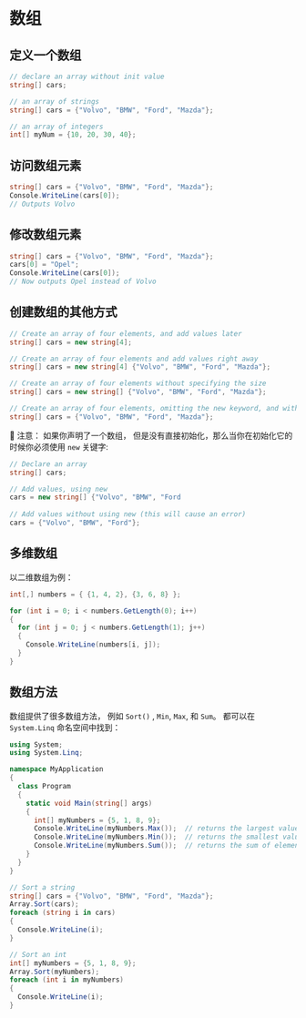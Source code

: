 # 数组

## 定义一个数组

```c#
// declare an array without init value
string[] cars;
```

```c#
// an array of strings
string[] cars = {"Volvo", "BMW", "Ford", "Mazda"};
```

```c#
// an array of integers
int[] myNum = {10, 20, 30, 40};
```





## 访问数组元素

```c#
string[] cars = {"Volvo", "BMW", "Ford", "Mazda"};
Console.WriteLine(cars[0]);
// Outputs Volvo
```



## 修改数组元素

```c#
string[] cars = {"Volvo", "BMW", "Ford", "Mazda"};
cars[0] = "Opel";
Console.WriteLine(cars[0]);
// Now outputs Opel instead of Volvo
```





## 创建数组的其他方式

```c#
// Create an array of four elements, and add values later
string[] cars = new string[4];

// Create an array of four elements and add values right away 
string[] cars = new string[4] {"Volvo", "BMW", "Ford", "Mazda"};

// Create an array of four elements without specifying the size 
string[] cars = new string[] {"Volvo", "BMW", "Ford", "Mazda"};

// Create an array of four elements, omitting the new keyword, and without specifying the size
string[] cars = {"Volvo", "BMW", "Ford", "Mazda"};
```



:notebook: 注意： 如果你声明了一个数组， 但是没有直接初始化，那么当你在初始化它的时候你必须使用 `new` 关键字:

```c#
// Declare an array
string[] cars;

// Add values, using new
cars = new string[] {"Volvo", "BMW", "Ford
    
// Add values without using new (this will cause an error)
cars = {"Volvo", "BMW", "Ford"};
```





## 多维数组

以二维数组为例：

```c#
int[,] numbers = { {1, 4, 2}, {3, 6, 8} };

for (int i = 0; i < numbers.GetLength(0); i++) 
{ 
  for (int j = 0; j < numbers.GetLength(1); j++) 
  { 
    Console.WriteLine(numbers[i, j]); 
  } 
}  
```





## 数组方法

数组提供了很多数组方法， 例如 `Sort()` , `Min`, `Max`, 和 `Sum`。 都可以在 `System.Linq` 命名空间中找到：

```c#
using System;
using System.Linq;

namespace MyApplication
{
  class Program
  {
    static void Main(string[] args)
    {
      int[] myNumbers = {5, 1, 8, 9};
      Console.WriteLine(myNumbers.Max());  // returns the largest value
      Console.WriteLine(myNumbers.Min());  // returns the smallest value
      Console.WriteLine(myNumbers.Sum());  // returns the sum of elements
    }
  }
}
```

```c#
// Sort a string
string[] cars = {"Volvo", "BMW", "Ford", "Mazda"};
Array.Sort(cars);
foreach (string i in cars)
{
  Console.WriteLine(i);
}
```

```c#
// Sort an int
int[] myNumbers = {5, 1, 8, 9};
Array.Sort(myNumbers);
foreach (int i in myNumbers)
{
  Console.WriteLine(i);
}
```

